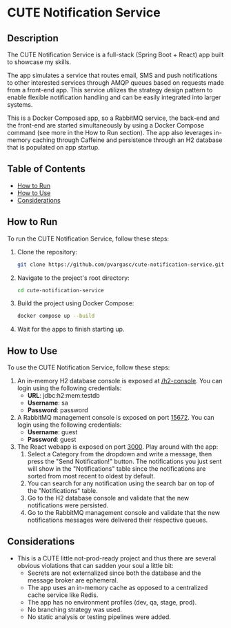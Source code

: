 # CUTE Notification Service

## Description
The CUTE Notification Service is a full-stack (Spring Boot + React) app built to showcase my skills.

The app simulates a service that routes email, SMS and push notifications to other interested services through AMQP queues
based on requests made from a front-end app. This service utilizes the strategy design pattern to enable flexible notification 
handling and can be easily integrated into larger systems.

This is a Docker Composed app, so a RabbitMQ service, the back-end and the front-end are started simultaneously by using a 
Docker Compose command (see more in the How to Run section). The app also leverages in-memory caching through Caffeine and 
persistence through an H2 database that is populated on app startup.

## Table of Contents
- [How to Run](#how-to-run)
- [How to Use](#how-to-use)
- [Considerations](#considerations)

## How to Run
To run the CUTE Notification Service, follow these steps:

1. Clone the repository:
    ```sh
    git clone https://github.com/pvargasc/cute-notification-service.git
    ```
2. Navigate to the project's root directory:
    ```sh
    cd cute-notification-service
    ```
3. Build the project using Docker Compose:
    ```sh
    docker compose up --build
    ```
4. Wait for the apps to finish starting up.

## How to Use
To use the CUTE Notification Service, follow these steps:

1. An in-memory H2 database console is exposed at [/h2-console](http://localhost:8080/h2-console). You can 
login using the following credentials:
   * **URL**: jdbc:h2:mem:testdb
   * **Username**: sa
   * **Password**: password
2. A RabbitMQ management console is exposed on port [15672](http://localhost:15672). You can
login using the following credentials:
   * **Username**: guest
   * **Password**: guest
3. The React webapp is exposed on port [3000](http://localhost:3000). Play around with the app:
   1. Select a Category from the dropdown and write a message, then press the "Send Notification!" button.
      The notifications you just sent will show in the "Notifications" table since the notifications are
      sorted from most recent to oldest by default.
   2. You can search for any notification using the search bar on top of the "Notifications" table.
   3. Go to the H2 database console and validate that the new notifications were persisted.
   4. Go to the RabbitMQ management console and validate that the new notifications messages were delivered
      their respective queues.

## Considerations
- This is a CUTE little not-prod-ready project and thus there are several obvious violations that can sadden your soul
  a little bit: 
   * Secrets are not externalized since both the database and the message broker are ephemeral.
   * The app uses an in-memory cache as opposed to a centralized cache service like Redis.
   * The app has no environment profiles (dev, qa, stage, prod).
   * No branching strategy was used.
   * No static analysis or testing pipelines were added.
